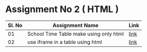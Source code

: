 # Assignment No 2  ( HTML )

|Sl. No|Assignment Name|Link|
|------|---------------|----|
|01|School Time Table make using only html|[link](https://sm8uti.github.io/Assignments/06-Nov-2022/timeTable.html)|
|02|use iframe in a table using html|[link](https://sm8uti.github.io/Assignments/06-Nov-2022/videoTable.html)|
